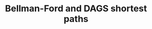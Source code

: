 ---
title: "Bellman-Ford and DAGS shortest paths"
published: true
morea_id: reading-screencast-18b
morea_summary: "The Bellman-Ford algorithm"
morea_type: reading
morea_sort_order: 2
morea_url: http://www.youtube.com/watch?v=4Iy0RalrsXo
morea_labels:
 - Screencast
 - Suthers
 - 20 min
---